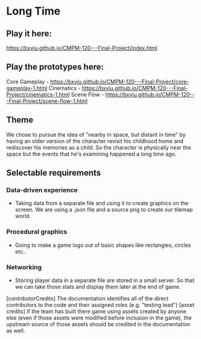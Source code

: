 # Long Time 

## Play it here: 
https://bxviu.github.io/CMPM-120---Final-Project/index.html 

## Play the prototypes here: 
Core Gameplay - https://bxviu.github.io/CMPM-120---Final-Project/core-gameplay-1.html 
Cinematics - https://bxviu.github.io/CMPM-120---Final-Project/cinematics-1.html 
Scene Flow - https://bxviu.github.io/CMPM-120---Final-Project/scene-flow-1.html 


## Theme
We chose to pursue the idea of "nearby in space, but distant in time" by having an older version of the character revisit his childhood home and rediscover his memories as a child. So the character is physically near the space but the events that he's examining happened a long time ago. 


## Selectable requirements
### Data-driven experience
- Taking data from a separate file and using it to create graphics on the screen. We are using a .json file and a source png to create our tilemap world. 
### Procedural graphics
- Going to make a game logo out of basic shapes like rectangles, circles etc.. 
### Networking
- Storing player data in a separate file are stored in a small server. So that we can take those stats and display them later at the end of game.



[contributorCredits] The documentation identifies all of the direct contributors to the code and their assigned roles (e.g. "testing lead")
[asset credits] If the team has built there game using assets created by anyone else (even if those assets were modified before inclusion in the game), the upstream source of those assets should be credited in the documentation as well.